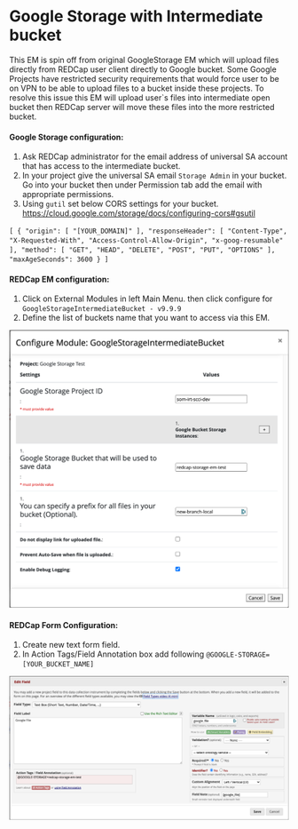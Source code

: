 # Google Storage with Intermediate bucket

This EM is spin off from original GoogleStorage EM which will upload files directly from REDCap user client directly to
Google bucket. Some Google Projects have restricted security requirements that would force user to be on VPN to be able
to upload files to a bucket inside these projects. To resolve this issue this EM will upload user`s files into
intermediate open bucket then REDCap server will move these files into the more restricted bucket.

#### Google Storage configuration:

1. Ask REDCap administrator for the email address of universal SA account that has access to the intermediate bucket.
2. In your project give the universal SA email `Storage Admin` in your bucket. Go into your bucket then under Permission
   tab add the email with appropriate permissions.
3. Using `gutil` set below CORS settings for your bucket. https://cloud.google.com/storage/docs/configuring-cors#gsutil

`[
{
"origin": [
"[YOUR_DOMAIN]"
],
"responseHeader": [
"Content-Type",
"X-Requested-With",
"Access-Control-Allow-Origin",
"x-goog-resumable"
],
"method": [
"GET",
"HEAD",
"DELETE",
"POST",
"PUT",
"OPTIONS"
],
"maxAgeSeconds": 3600 }
]`

#### REDCap EM configuration:

1. Click on External Modules in left Main Menu. then click configure for `GoogleStorageIntermediateBucket - v9.9.9`
2. Define the list of buckets name that you want to access via this EM.

![Alt text](assets/images/redcap-em-config.png?raw=true&123 "REDCap EM Config" )

#### REDCap Form Configuration:

1. Create new text form field.
2. In Action Tags/Field Annotation box add following `@GOOGLE-STORAGE=[YOUR_BUCKET_NAME]`

![Alt text](assets/images/redcap-field-config.png?raw=true "REDCap Field Config")
